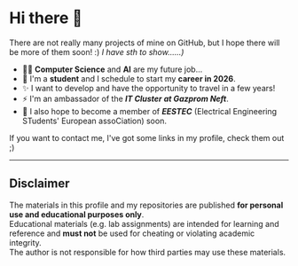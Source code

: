 # Hi there 👋

There are not really many projects of mine on GitHub, but I hope there will be more of them soon! :) *I have sth to show......)*

- 👨‍💻 **Computer Science** and **AI** are my future job...
- 🔭 I'm a **student** and I schedule to start my **career in 2026**.
- ✨ I want to develop and have the opportunity to travel in a few years!
- ⚡ I'm an ambassador of the _**IT Cluster at Gazprom Neft**_.
- 💬 I also hope to become a member of _**EESTEC**_ (Electrical Engineering STudents' European assoCiation) soon.

If you want to contact me, I've got some links in my profile, check them out ;)

___
## Disclaimer
The materials in this profile and my repositories are published **for personal use and educational purposes only**.  
Educational materials (e.g. lab assignments) are intended for learning and reference and **must not** be used for cheating or violating academic integrity.  
The author is not responsible for how third parties may use these materials.

<!--
## Educational materials
If you came here for educational materials, here are some links you might like:
### MCS (МКН)
- 1 sem C labs: https://github.com/Lurtced/mcs-sem1-aap-labs
- 2 sem C labs: https://github.com/Lurtced/mcs-sem2-paa-labs
- 2 sem C coursework (tictactoe): https://github.com/Lurtced/mcs-sem2-coursework
- 3 sem C++ labs: https://github.com/Lurtced/mcs-sem3-oop-labs
- 3 sem discrete math labs: https://github.com/Lurtced/mcs-sem3-dismath-labs
-->




<!--
**Lurtced/Lurtced** is a ✨ _special_ ✨ repository because its `README.md` (this file) appears on your GitHub profile.

Here are some ideas to get you started:

- 🔭 I’m currently working on ...
- 🌱 I’m currently learning ...
- 👯 I’m looking to collaborate on ...
- 🤔 I’m looking for help with ...
- 💬 Ask me about ...
- 📫 How to reach me: ...
- 😄 Pronouns: ...
- ⚡ Fun fact: ...
-->
